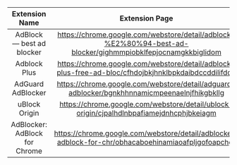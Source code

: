 | Extension Name  | Extension Page | Website | Opensource |
| :---:           | :---:          | :---:   | :---:      
| AdBlock — best ad blocker | https://chrome.google.com/webstore/detail/adblock-%E2%80%94-best-ad-blocker/gighmmpiobklfepjocnamgkkbiglidom | https://getadblock.com/ | No |
| Adblock Plus | https://chrome.google.com/webstore/detail/adblock-plus-free-ad-bloc/cfhdojbkjhnklbpkdaibdccddilifddb | https://adblockplus.org/ | Yes |
| AdGuard AdBlocker | https://chrome.google.com/webstore/detail/adguard-adblocker/bgnkhhnnamicmpeenaelnjfhikgbkllg | https://adguard.com/en/welcome.html | No |
| uBlock Origin | https://chrome.google.com/webstore/detail/ublock-origin/cjpalhdlnbpafiamejdnhcphjbkeiagm | https://ublockorigin.com/ | Yes |
| AdBlocker: AdBlock for Chrome | https://chrome.google.com/webstore/detail/adblocker-adblock-for-chr/obhacaboehinamiaoafpljgofoapchgf | None | No |
